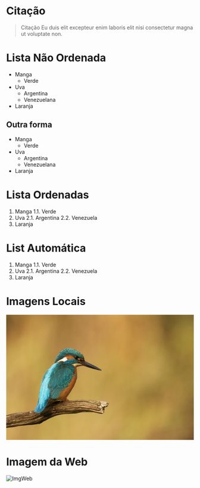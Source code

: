 # Citação

> Citação
> Eu duis elit excepteur enim laboris elit nisi consectetur magna ut voluptate non.

# Lista Não Ordenada

- Manga
    - Verde
- Uva
    - Argentina
    - Venezuelana
- Laranja

## Outra forma

* Manga
    * Verde
* Uva
    * Argentina
    * Venezuelana
* Laranja

# Lista Ordenadas

1. Manga
    1.1. Verde
2. Uva
    2.1. Argentina
    2.2. Venezuela
3. Laranja

# List Automática

1. Manga
    1.1. Verde
1. Uva
    2.1. Argentina
    2.2. Venezuela
1. Laranja

# Imagens Locais

![Passarinho](passarinho.jpg "titulo passarinho")

# Imagem da Web

![ImgWeb](https://encrypted-tbn0.gstatic.com/images?q=tbn:ANd9GcQuXfm3YVxkws21Zkh9Fqt5JbLFgslxefVKWA&usqp=CAU)